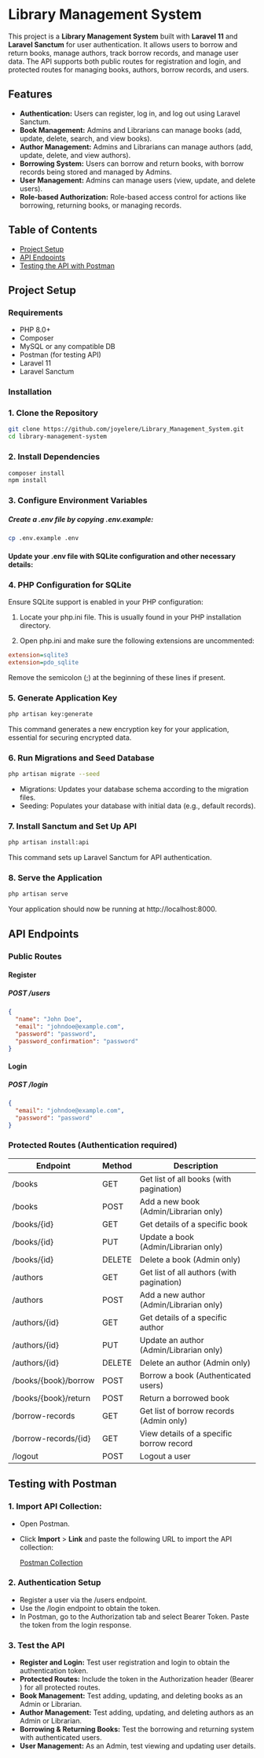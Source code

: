 # Library Management System

This project is a **Library Management System** built with **Laravel 11** and **Laravel Sanctum** for user authentication. It allows users to borrow and return books, manage authors, track borrow records, and manage user data. The API supports both public routes for registration and login, and protected routes for managing books, authors, borrow records, and users.

## Features
- **Authentication:** Users can register, log in, and log out using Laravel Sanctum.
- **Book Management:** Admins and Librarians can manage books (add, update, delete, search, and view books).
- **Author Management:** Admins and Librarians can manage authors (add, update, delete, and view authors).
- **Borrowing System:** Users can borrow and return books, with borrow records being stored and managed by Admins.
- **User Management:** Admins can manage users (view, update, and delete users).
- **Role-based Authorization:** Role-based access control for actions like borrowing, returning books, or managing records.

## Table of Contents
- [Project Setup](#project-setup)
- [API Endpoints](#api-endpoints)
- [Testing the API with Postman](#testing-with-postman)


## Project Setup

### Requirements
- PHP 8.0+
- Composer
- MySQL or any compatible DB
- Postman (for testing API)
- Laravel 11
- Laravel Sanctum

### Installation

### 1. Clone the Repository
```bash
git clone https://github.com/joyelere/Library_Management_System.git
cd library-management-system
```

### 2. Install Dependencies
```bash
composer install
npm install
```

### 3. Configure Environment Variables
##### Create a .env file by copying .env.example:

```bash
cp .env.example .env
```
#### Update your .env file with SQLite configuration and other necessary details:

### 4. PHP Configuration for SQLite
Ensure SQLite support is enabled in your PHP configuration:

1. Locate your php.ini file. This is usually found in your PHP installation directory.

2. Open php.ini and make sure the following extensions are uncommented:
   
```ini
extension=sqlite3
extension=pdo_sqlite
```
Remove the semicolon (;) at the beginning of these lines if present.

### 5. Generate Application Key
```bash
php artisan key:generate
```
This command generates a new encryption key for your application, essential for securing encrypted data.

### 6. Run Migrations and Seed Database

```bash
php artisan migrate --seed
```
- Migrations: Updates your database schema according to the migration files.
- Seeding: Populates your database with initial data (e.g., default records).

### 7. Install Sanctum and Set Up API
```bash
php artisan install:api
```
This command sets up Laravel Sanctum for API authentication.

### 8. Serve the Application
```bash
php artisan serve
```
Your application should now be running at http://localhost:8000.


## API Endpoints

### Public Routes

#### Register
##### POST /users

```json
{ 
  "name": "John Doe", 
  "email": "johndoe@example.com", 
  "password": "password", 
  "password_confirmation": "password" 
}
```
#### Login
##### POST /login

```json
{ 
  "email": "johndoe@example.com", 
  "password": "password" 
}
```

### Protected Routes (Authentication required)

| Endpoint                 | Method | Description                                      |
|--------------------------|--------|--------------------------------------------------|
| /books                   | GET    | Get list of all books (with pagination)         |
| /books                   | POST   | Add a new book (Admin/Librarian only)           |
| /books/{id}              | GET    | Get details of a specific book                  |
| /books/{id}              | PUT    | Update a book (Admin/Librarian only)            |
| /books/{id}              | DELETE | Delete a book (Admin only)                      |
| /authors                 | GET    | Get list of all authors (with pagination)       |
| /authors                 | POST   | Add a new author (Admin/Librarian only)         |
| /authors/{id}            | GET    | Get details of a specific author                |
| /authors/{id}            | PUT    | Update an author (Admin/Librarian only)         |
| /authors/{id}            | DELETE | Delete an author (Admin only)                   |
| /books/{book}/borrow     | POST   | Borrow a book (Authenticated users)             |
| /books/{book}/return     | POST   | Return a borrowed book                          |
| /borrow-records          | GET    | Get list of borrow records (Admin only)         |
| /borrow-records/{id}     | GET    | View details of a specific borrow record        |
| /logout                  | POST   | Logout a user                                   |



## Testing with Postman

### 1. **Import API Collection**:
   - Open Postman.
   - Click **Import** > **Link** and paste the following URL to import the API collection:

     [Postman Collection](https://github.com/joyelere/Library_Management_System/blob/da53c84bbbda232d73504bee7e4aec6dea64a7a2/postman/Library%20Management%20API.postman_collection.json)

### 2. **Authentication Setup**

- Register a user via the /users endpoint.
- Use the /login endpoint to obtain the token.
- In Postman, go to the Authorization tab and select Bearer Token. Paste the token from the login response.

### 3. **Test the API**

- **Register and Login:** Test user registration and login to obtain the authentication token.
- **Protected Routes:** Include the token in the Authorization header (Bearer <token>) for all protected routes.
- **Book Management:** Test adding, updating, and deleting books as an Admin or Librarian.
- **Author Management:** Test adding, updating, and deleting authors as an Admin or Librarian.
- **Borrowing & Returning Books:** Test the borrowing and returning system with authenticated users.
- **User Management:** As an Admin, test viewing and updating user details.

